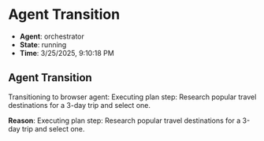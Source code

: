 # Agent Transition

- **Agent**: orchestrator
- **State**: running
- **Time**: 3/25/2025, 9:10:18 PM

## Agent Transition

Transitioning to browser agent: Executing plan step: Research popular travel destinations for a 3-day trip and select one.

**Reason**: Executing plan step: Research popular travel destinations for a 3-day trip and select one.

